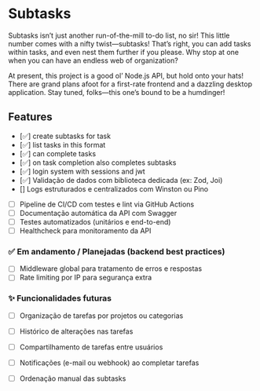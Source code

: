 # Subtasks

Subtasks isn’t just another run-of-the-mill to-do list, no sir! This little number comes with a nifty twist—subtasks! That’s right, you can add tasks within tasks, and even nest them further if you please. Why stop at one when you can have an endless web of organization?

At present, this project is a good ol’ Node.js API, but hold onto your hats! There are grand plans afoot for a first-rate frontend and a dazzling desktop application. Stay tuned, folks—this one’s bound to be a humdinger!


## Features

- [✅] create subtasks for task
- [✅] list tasks in this format
- [✅] can complete tasks
- [✅] on task completion also completes subtasks
- [✅] login system with sessions and jwt
- [✅] Validação de dados com biblioteca dedicada (ex: Zod, Joi)
- [] Logs estruturados e centralizados com Winston ou Pino
- [ ] Pipeline de CI/CD com testes e lint via GitHub Actions
- [ ] Documentação automática da API com Swagger
- [ ] Testes automatizados (unitários e end-to-end)
- [ ] Healthcheck para monitoramento da API

### ✅ Em andamento / Planejadas (backend best practices)

- [ ] Middleware global para tratamento de erros e respostas
- [ ] Rate limiting por IP para segurança extra

### ✨ Funcionalidades futuras

- [ ] Organização de tarefas por projetos ou categorias
- [ ] Histórico de alterações nas tarefas
- [ ] Compartilhamento de tarefas entre usuários
- [ ] Notificações (e-mail ou webhook) ao completar tarefas
- [ ] Ordenação manual das subtasks

